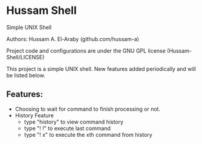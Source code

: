 # Hussam Shell
Simple UNIX Shell

Authors:
Hussam A. El-Araby (github.com/hussam-a)

Project code and configurations are under the GNU GPL license (Hussam-Shell/LICENSE)

This project is a simple UNIX shell. New features added periodically and will be listed below.

## Features:
- Choosing to wait for command to finish processing or not.
- History Feature
  * type "history" to view command history
  * type "! !" to execute last command
  * type "! x" to execute the xth command from history
